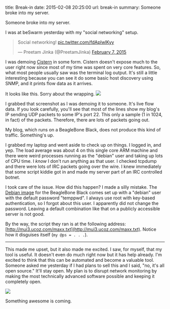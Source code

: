 title: Break-in
date: 2015-02-08 20:25:00
url: break-in
summary: Someone broke into my server.

Someone broke into my server.

I was at beSwarm yesterday with my "social networking" setup.
<blockquote class="twitter-tweet" lang="en"><p>Social networking! <a href="http://t.co/fdApIwlKyy">pic.twitter.com/fdApIwlKyy</a></p>&mdash; Preetam Jinka (@PreetamJinka) <a href="https://twitter.com/PreetamJinka/status/564090574009929728">February 7, 2015</a></blockquote>
<script async src="//platform.twitter.com/widgets.js" charset="utf-8"></script>

I was demoing [Cistern](http://preetamjinka.github.io/cistern/) in some form. Cistern doesn't expose much to the user right now since most of my time was spent on very core features. So, what most people usually saw was the terminal log output. It's still a little interesting because you can see it do some basic host discovery using SNMP, and it prints flow data as it arrives.

It looks like this. Sorry about the wrapping.
![](http://static.misfra.me/images/posts/break-in/cistern-log.png)

I grabbed that screenshot as I was demoing it to someone. It's live flow data. If you look carefully, you'll see that most of the lines show my blog's IP sending UDP packets to some IP's port 22. This only a sample (1 in 1024, in fact) of the packets. Therefore, there are lots of packets going out.

My blog, which runs on a BeagleBone Black, does not produce this kind of traffic. Something's up.

I grabbed my laptop and went aside to check up on things. I logged in, and yep. The load average was about 4 on this single core ARM machine and there were weird processes running as the "debian" user and taking up lots of CPU time. I *know* I don't run anything as that user. I checked tcpdump and there were lots of IRC packets going over the wire. I knew immediately that some script kiddie got in and made my server part of an IRC controlled botnet.

I took care of the issue. How did this happen? I made a silly mistake. The [Debian image](http://elinux.org/BeagleBoardDebian) for the BeagleBone Black comes set up with a "debian" user with the default password "temppwd". I always use root with key-based authentication, so I forgot about this user. I apparently did not change the password. Leaving a default combination like that on a publicly accessible server is not good.

By the way, the script they ran is at the following address: [http://mui3.ucoz.com/maxx.txt](http://mui3.ucoz.com/maxx.txt). Notice how it disguises itself (`my @ps = . . .`).

----

This made me upset, but it also made me excited. I saw, for myself, that my tool is useful. It doesn't even do much right now but it has help already. I'm excited to think that this can be automated and become a valuable tool. Someone asked me yesterday if I had plans to sell this and I said, "no, it's all open source." It'll stay open. My plan is to disrupt network monitoring by making the most technically advanced software possible and keeping it completely open.

![](http://static.misfra.me/images/posts/break-in/plots.png)

Something awesome is coming.
